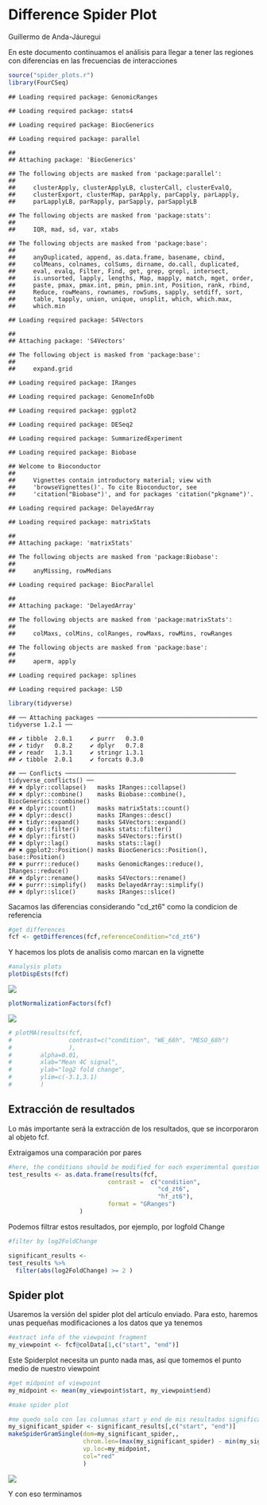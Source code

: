 Difference Spider Plot
================
Guillermo de Anda-Jáuregui

En este documento continuamos el análisis para llegar a tener las regiones con diferencias en las frecuencias de interacciones

``` r
source("spider_plots.r")
library(FourCSeq)
```

    ## Loading required package: GenomicRanges

    ## Loading required package: stats4

    ## Loading required package: BiocGenerics

    ## Loading required package: parallel

    ## 
    ## Attaching package: 'BiocGenerics'

    ## The following objects are masked from 'package:parallel':
    ## 
    ##     clusterApply, clusterApplyLB, clusterCall, clusterEvalQ,
    ##     clusterExport, clusterMap, parApply, parCapply, parLapply,
    ##     parLapplyLB, parRapply, parSapply, parSapplyLB

    ## The following objects are masked from 'package:stats':
    ## 
    ##     IQR, mad, sd, var, xtabs

    ## The following objects are masked from 'package:base':
    ## 
    ##     anyDuplicated, append, as.data.frame, basename, cbind,
    ##     colMeans, colnames, colSums, dirname, do.call, duplicated,
    ##     eval, evalq, Filter, Find, get, grep, grepl, intersect,
    ##     is.unsorted, lapply, lengths, Map, mapply, match, mget, order,
    ##     paste, pmax, pmax.int, pmin, pmin.int, Position, rank, rbind,
    ##     Reduce, rowMeans, rownames, rowSums, sapply, setdiff, sort,
    ##     table, tapply, union, unique, unsplit, which, which.max,
    ##     which.min

    ## Loading required package: S4Vectors

    ## 
    ## Attaching package: 'S4Vectors'

    ## The following object is masked from 'package:base':
    ## 
    ##     expand.grid

    ## Loading required package: IRanges

    ## Loading required package: GenomeInfoDb

    ## Loading required package: ggplot2

    ## Loading required package: DESeq2

    ## Loading required package: SummarizedExperiment

    ## Loading required package: Biobase

    ## Welcome to Bioconductor
    ## 
    ##     Vignettes contain introductory material; view with
    ##     'browseVignettes()'. To cite Bioconductor, see
    ##     'citation("Biobase")', and for packages 'citation("pkgname")'.

    ## Loading required package: DelayedArray

    ## Loading required package: matrixStats

    ## 
    ## Attaching package: 'matrixStats'

    ## The following objects are masked from 'package:Biobase':
    ## 
    ##     anyMissing, rowMedians

    ## Loading required package: BiocParallel

    ## 
    ## Attaching package: 'DelayedArray'

    ## The following objects are masked from 'package:matrixStats':
    ## 
    ##     colMaxs, colMins, colRanges, rowMaxs, rowMins, rowRanges

    ## The following objects are masked from 'package:base':
    ## 
    ##     aperm, apply

    ## Loading required package: splines

    ## Loading required package: LSD

``` r
library(tidyverse)
```

    ## ── Attaching packages ───────────────────────────────────────────── tidyverse 1.2.1 ──

    ## ✔ tibble  2.0.1     ✔ purrr   0.3.0
    ## ✔ tidyr   0.8.2     ✔ dplyr   0.7.8
    ## ✔ readr   1.3.1     ✔ stringr 1.3.1
    ## ✔ tibble  2.0.1     ✔ forcats 0.3.0

    ## ── Conflicts ──────────────────────────────────────────────── tidyverse_conflicts() ──
    ## ✖ dplyr::collapse()   masks IRanges::collapse()
    ## ✖ dplyr::combine()    masks Biobase::combine(), BiocGenerics::combine()
    ## ✖ dplyr::count()      masks matrixStats::count()
    ## ✖ dplyr::desc()       masks IRanges::desc()
    ## ✖ tidyr::expand()     masks S4Vectors::expand()
    ## ✖ dplyr::filter()     masks stats::filter()
    ## ✖ dplyr::first()      masks S4Vectors::first()
    ## ✖ dplyr::lag()        masks stats::lag()
    ## ✖ ggplot2::Position() masks BiocGenerics::Position(), base::Position()
    ## ✖ purrr::reduce()     masks GenomicRanges::reduce(), IRanges::reduce()
    ## ✖ dplyr::rename()     masks S4Vectors::rename()
    ## ✖ purrr::simplify()   masks DelayedArray::simplify()
    ## ✖ dplyr::slice()      masks IRanges::slice()

Sacamos las diferencias considerando "cd\_zt6" como la condicion de referencia

``` r
#get differences 
fcf <- getDifferences(fcf,referenceCondition="cd_zt6")
```

Y hacemos los plots de analisis como marcan en la vignette

``` r
#analysis plots
plotDispEsts(fcf)
```

![](ejemplo_spideryDiferencial_files/figure-markdown_github/unnamed-chunk-4-1.png)

``` r
plotNormalizationFactors(fcf)
```

![](ejemplo_spideryDiferencial_files/figure-markdown_github/unnamed-chunk-4-2.png)

``` r
# plotMA(results(fcf, 
#                contrast=c("condition", "WE_68h", "MESO_68h")
#                ),
#        alpha=0.01,
#        xlab="Mean 4C signal",
#        ylab="log2 fold change",
#        ylim=c(-3.1,3.1)
#        )
```

Extracción de resultados
------------------------

Lo más importante será la extracción de los resultados, que se incorporaron al objeto fcf.

Extraigamos una comparación por pares

``` r
#here, the conditions should be modified for each experimental question
test_results <- as.data.frame(results(fcf, 
                            contrast =  c("condition", 
                                          "cd_zt6", 
                                          "hf_zt6"),
                            format = "GRanges")
                    )
```

Podemos filtrar estos resultados, por ejemplo, por logfold Change

``` r
#filter by log2FoldChange 

significant_results <- 
test_results %>% 
  filter(abs(log2FoldChange) >= 2 )
```

Spider plot
-----------

Usaremos la versión del spider plot del artículo enviado. Para esto, haremos unas pequeñas modificaciones a los datos que ya tenemos

``` r
#extract info of the viewpoint fragment 
my_viewpoint <- fcf@colData[1,c("start", "end")]
```

Este Spiderplot necesita un punto nada mas, así que tomemos el punto medio de nuestro viewpoint

``` r
#get midpoint of viewpoint
my_midpoint <- mean(my_viewpoint$start, my_viewpoint$end)
```

``` r
#make spider plot

#me quedo solo con las columnas start y end de mis resultados significativos
my_significant_spider <- significant_results[,c("start", "end")]
makeSpiderGramSingle(dom=my_significant_spider,, 
                     chrom.len=(max(my_significant_spider) - min(my_significant_spider))*2, #aqui le puse el doble de la region completa que                                 #contiene todos mis significativos, 
                     vp.loc=my_midpoint,
                     col="red"
                     ) 
```

![](ejemplo_spideryDiferencial_files/figure-markdown_github/unnamed-chunk-9-1.png)

Y con eso terminamos
